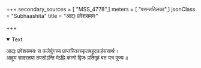 +++
secondary_sources = [ "MSS_4778",]
meters = [ "वसन्ततिलका",]
jsonClass = "Subhaashita"
title = "आद्यः प्रवेशसमयः"

+++

<details open><summary>Text</summary>

आद्यः प्रवेशसमयः स कलेर्युगस्य प्राप्तस्तिरस्कृतबहूदकहंससार्थः।  
आहूय सादरतया तपसोऽन्ति मेऽह्नि काणो द्विजः प्रतिगृहं बत यत्र पूज्यः॥
</details>
